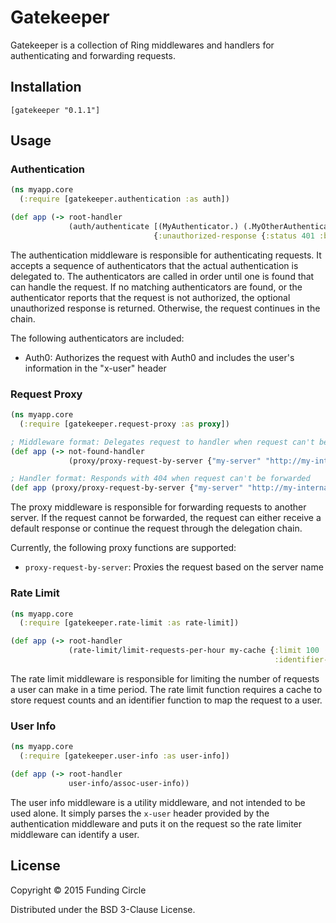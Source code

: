 # Gatekeeper

Gatekeeper is a collection of Ring middlewares and handlers for authenticating and forwarding requests.

## Installation

`[gatekeeper "0.1.1"]`

## Usage

### Authentication

```clojure
(ns myapp.core
  (:require [gatekeeper.authentication :as auth])

(def app (-> root-handler
             (auth/authenticate [(MyAuthenticator.) (.MyOtherAuthenticator)]
                                {:unauthorized-response {:status 401 :body "Unauthorized"}})))
```
The authentication middleware is responsible for authenticating requests. It accepts a sequence of
authenticators that the actual authentication is delegated to. The authenticators are called in order
until one is found that can handle the request. If no matching authenticators are found, or the authenticator
reports that the request is not authorized, the optional unauthorized response is returned. Otherwise, the request
continues in the chain.

The following authenticators are included:

* Auth0: Authorizes the request with Auth0 and includes the user's information in the "x-user" header

### Request Proxy

```clojure
(ns myapp.core
  (:require [gatekeeper.request-proxy :as proxy])

; Middleware format: Delegates request to handler when request can't be forwarded
(def app (-> not-found-handler
             (proxy/proxy-request-by-server {"my-server" "http://my-internal-server"})))

; Handler format: Responds with 404 when request can't be forwarded
(def app (proxy/proxy-request-by-server {"my-server" "http://my-internal-server"}))
```
The proxy middleware is responsible for forwarding requests to another server. If the request
cannot be forwarded, the request can either receive a default response or continue the request
through the delegation chain.

Currently, the following proxy functions are supported:

* `proxy-request-by-server`: Proxies the request based on the server name

### Rate Limit

```clojure
(ns myapp.core
  (:require [gatekeeper.rate-limit :as rate-limit])

(def app (-> root-handler
             (rate-limit/limit-requests-per-hour my-cache {:limit 100
                                                           :identifier-fn (fn [request] (:id request)})))
```

The rate limit middleware is responsible for limiting the number of requests a user can make in a time period.
The rate limit function requires a cache to store request counts and an identifier function to map the request to a
user. 

### User Info

```clojure
(ns myapp.core
  (:require [gatekeeper.user-info :as user-info])

(def app (-> root-handler
             user-info/assoc-user-info))
```

The user info middleware is a utility middleware, and not intended to be used alone. It simply parses the `x-user`
header provided by the authentication middleware and puts it on the request so the rate limiter middleware can
identify a user.

## License

Copyright © 2015 Funding Circle

Distributed under the BSD 3-Clause License.
